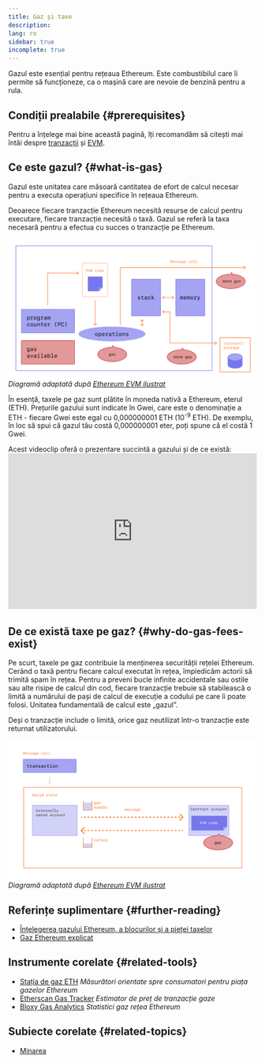 ```yaml
---
title: Gaz și taxe
description:
lang: ro
sidebar: true
incomplete: true
---
```


Gazul este esențial pentru rețeaua Ethereum. Este combustibilul care îi permite să funcționeze, ca o mașină care are nevoie de benzină pentru a rula.

## Condiții prealabile {#prerequisites}

Pentru a înțelege mai bine această pagină, îți recomandăm să citești mai întâi despre [tranzacții](/en/developers/docs/transactions/) și [EVM](/en/developers/docs/evm/).

## Ce este gazul? {#what-is-gas}

Gazul este unitatea care măsoară cantitatea de efort de calcul necesar pentru a executa operațiuni specifice în rețeaua Ethereum.

Deoarece fiecare tranzacție Ethereum necesită resurse de calcul pentru executare, fiecare tranzacție necesită o taxă. Gazul se referă la taxa necesară pentru a efectua cu succes o tranzacție pe Ethereum.

![O diagramă care arată unde este nevoie de gaz în operațiunile EVM](../../../../../developers/docs/gas/gas.png) _Diagramă adaptată după [Ethereum EVM ilustrat](https://takenobu-hs.github.io/downloads/ethereum_evm_illustrated.pdf)_

În esență, taxele pe gaz sunt plătite în moneda nativă a Ethereum, eterul (ETH). Prețurile gazului sunt indicate în Gwei, care este o denominație a ETH - fiecare Gwei este egal cu 0,000000001 ETH (10<sup>-9</sup> ETH). De exemplu, în loc să spui că gazul tău costă 0,000000001 eter, poți spune că el costă 1 Gwei.

Acest videoclip oferă o prezentare succintă a gazului și de ce există: <iframe width="100%" height="315" src="https://www.youtube.com/embed/AJvzNICwcwc" frameborder="0" allow="accelerometer; autoplay; clipboard-write; encrypted-media; gyroscope; picture-in-picture" allowfullscreen mark="crwd-mark"></iframe>

## De ce există taxe pe gaz? {#why-do-gas-fees-exist}

Pe scurt, taxele pe gaz contribuie la menținerea securității rețelei Ethereum. Cerând o taxă pentru fiecare calcul executat în rețea, împiedicăm actorii să trimită spam în rețea. Pentru a preveni bucle infinite accidentale sau ostile sau alte risipe de calcul din cod, fiecare tranzacție trebuie să stabilească o limită a numărului de pași de calcul de execuție a codului pe care îi poate folosi. Unitatea fundamentală de calcul este „gazul”.

Deși o tranzacție include o limită, orice gaz neutilizat într-o tranzacție este returnat utilizatorului.

![Diagrama care arată modul în care este rambursat gazul neutilizat](../../../../../developers/docs/transactions/gas-tx.png) _Diagramă adaptată după [Ethereum EVM ilustrat](https://takenobu-hs.github.io/downloads/ethereum_evm_illustrated.pdf)_

## Referințe suplimentare {#further-reading}

- [Înțelegerea gazului Ethereum, a blocurilor și a pieței taxelor](https://medium.com/@eric.conner/understanding-ethereum-gas-blocks-and-the-fee-market-d5e268bf0a0e)
- [Gaz Ethereum explicat](https://defiprime.com/gas)

## Instrumente corelate {#related-tools}

- [Stația de gaz ETH](https://ethgasstation.info/) _Măsurători orientate spre consumatori pentru piața gazelor Ethereum_
- [Etherscan Gas Tracker](https://etherscan.io/gastracker) _Estimator de preț de tranzacție gaze_
- [Bloxy Gas Analytics](https://stat.bloxy.info/superset/dashboard/gas/?standalone=true) _Statistici gaz rețea Ethereum_

## Subiecte corelate {#related-topics}

- [Minarea](/en/developers/docs/consensus-mechanisms/pow/mining/)
